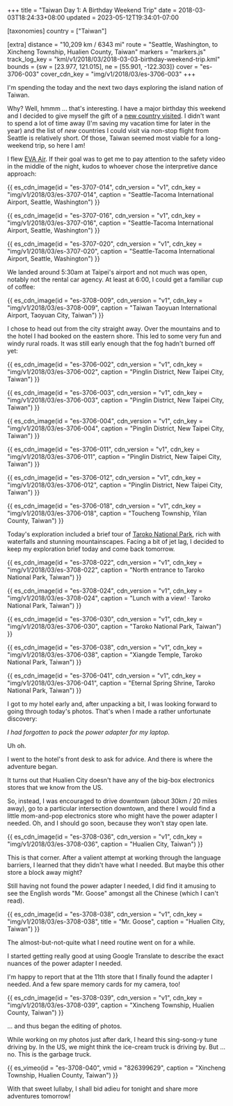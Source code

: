 +++
title = "Taiwan Day 1: A Birthday Weekend Trip"
date = 2018-03-03T18:24:33+08:00
updated = 2023-05-12T19:34:01-07:00

[taxonomies]
country = ["Taiwan"]

[extra]
distance = "10,209 km / 6343 mi"
route = "Seattle, Washington, to Xincheng Township, Hualien County, Taiwan"
markers = "markers.js"
track_log_key = "kml/v1/2018/03/2018-03-03-birthday-weekend-trip.kml"
bounds = {sw = [23.977, 121.015], ne = [55.901, -122.303]}
cover = "es-3706-003"
cover_cdn_key = "img/v1/2018/03/es-3706-003"
+++

I'm spending the today and the next two days exploring the island nation of Taiwan.

<!-- more -->

Why? Well, hmmm ... that's interesting. I have a major birthday this weekend and I decided to give myself the gift of a [new country visited](/countries/). I didn't want to spend a lot of time away (I'm saving my vacation time for later in the year) and the list of _new_ countries I could visit via non-stop flight from Seattle is relatively short. Of those, Taiwan seemed most viable for a long-weekend trip, so here I am!

I flew [EVA Air](https://www.evaair.com). If their goal was to get me to pay attention to the safety video in the middle of the night, kudos to whoever chose the interpretive dance approach:

{{ es_cdn_image(id = "es-3707-014", cdn_version = "v1", cdn_key = "img/v1/2018/03/es-3707-014", caption = "Seattle-Tacoma International Airport, Seattle, Washington") }}

{{ es_cdn_image(id = "es-3707-016", cdn_version = "v1", cdn_key = "img/v1/2018/03/es-3707-016", caption = "Seattle-Tacoma International Airport, Seattle, Washington") }}

{{ es_cdn_image(id = "es-3707-020", cdn_version = "v1", cdn_key = "img/v1/2018/03/es-3707-020", caption = "Seattle-Tacoma International Airport, Seattle, Washington") }}

We landed around 5:30am at Taipei's airport and not much was open, notably not the rental car agency. At least at 6:00, I could get a familiar cup of coffee:

{{ es_cdn_image(id = "es-3708-009", cdn_version = "v1", cdn_key = "img/v1/2018/03/es-3708-009", caption = "Taiwan Taoyuan International Airport, Taoyuan City, Taiwan") }}

I chose to head out from the city straight away. Over the mountains and to the hotel I had booked on the eastern shore. This led to some very fun and windy rural roads. It was still early enough that the fog hadn't burned off yet:

{{ es_cdn_image(id = "es-3706-002", cdn_version = "v1", cdn_key = "img/v1/2018/03/es-3706-002", caption = "Pinglin District, New Taipei City, Taiwan") }}

{{ es_cdn_image(id = "es-3706-003", cdn_version = "v1", cdn_key = "img/v1/2018/03/es-3706-003", caption = "Pinglin District, New Taipei City, Taiwan") }}

{{ es_cdn_image(id = "es-3706-004", cdn_version = "v1", cdn_key = "img/v1/2018/03/es-3706-004", caption = "Pinglin District, New Taipei City, Taiwan") }}

{{ es_cdn_image(id = "es-3706-011", cdn_version = "v1", cdn_key = "img/v1/2018/03/es-3706-011", caption = "Pinglin District, New Taipei City, Taiwan") }}

{{ es_cdn_image(id = "es-3706-012", cdn_version = "v1", cdn_key = "img/v1/2018/03/es-3706-012", caption = "Pinglin District, New Taipei City, Taiwan") }}

{{ es_cdn_image(id = "es-3706-018", cdn_version = "v1", cdn_key = "img/v1/2018/03/es-3706-018", caption = "Toucheng Township, Yilan County, Taiwan") }}

Today's exploration included a brief tour of [Taroko National Park](https://en.wikipedia.org/wiki/Taroko_National_Park), rich with waterfalls and stunning mountainscapes. Facing a bit of jet lag, I decided to keep my exploration brief today and come back tomorrow.

{{ es_cdn_image(id = "es-3708-022", cdn_version = "v1", cdn_key = "img/v1/2018/03/es-3708-022", caption = "North entrance to Taroko National Park, Taiwan") }}

{{ es_cdn_image(id = "es-3708-024", cdn_version = "v1", cdn_key = "img/v1/2018/03/es-3708-024", caption = "Lunch with a view! · Taroko National Park, Taiwan") }}

{{ es_cdn_image(id = "es-3706-030", cdn_version = "v1", cdn_key = "img/v1/2018/03/es-3706-030", caption = "Taroko National Park, Taiwan") }}

{{ es_cdn_image(id = "es-3706-038", cdn_version = "v1", cdn_key = "img/v1/2018/03/es-3706-038", caption = "Xiangde Temple, Taroko National Park, Taiwan") }}

{{ es_cdn_image(id = "es-3706-041", cdn_version = "v1", cdn_key = "img/v1/2018/03/es-3706-041", caption = "Eternal Spring Shrine, Taroko National Park, Taiwan") }}

I got to my hotel early and, after unpacking a bit, I was looking forward to going through today's photos. That's when I made a rather unfortunate discovery:

_I had forgotten to pack the power adapter for my laptop._

Uh oh.

I went to the hotel's front desk to ask for advice. And there is where the adventure began.

It turns out that Hualien City doesn't have any of the big-box electronics stores that we know from the US.

So, instead, I was encouraged to drive downtown (about 30km / 20 miles away), go to a particular intersection downtown, and there I would find a little mom-and-pop electronics store who might have the power adapter I needed. Oh, and I should go soon, because they won't stay open late.

{{ es_cdn_image(id = "es-3708-036", cdn_version = "v1", cdn_key = "img/v1/2018/03/es-3708-036", caption = "Hualien City, Taiwan") }}

This is that corner. After a valient attempt at working through the language barriers, I learned that they didn't have what I needed. But maybe this other store a block away might?

Still having not found the power adapter I needed, I did find it amusing to see the English words "Mr. Goose" amongst all the Chinese (which I can't read).

{{ es_cdn_image(id = "es-3708-038", cdn_version = "v1", cdn_key = "img/v1/2018/03/es-3708-038", title = "Mr. Goose", caption = "Hualien City, Taiwan") }}

The almost-but-not-quite what I need routine went on for a while.

I started getting really good at using Google Translate to describe the exact nuances of the power adapter I needed.

I'm happy to report that at the 11th store that I finally found the adapter I needed. And a few spare memory cards for my camera, too!

{{ es_cdn_image(id = "es-3708-039", cdn_version = "v1", cdn_key = "img/v1/2018/03/es-3708-039", caption = "Xincheng Township, Hualien County, Taiwan") }}

... and thus began the editing of photos.

While working on my photos just after dark, I heard this sing-song-y tune driving by. In the US, we might think the ice-cream truck is driving by. But ... no. This is the garbage truck.

{{ es_vimeo(id = "es-3708-040", vmid = "826399629", caption = "Xincheng Township, Hualien County, Taiwan") }}

With that sweet lullaby, I shall bid adieu for tonight and share more adventures tomorrow!

